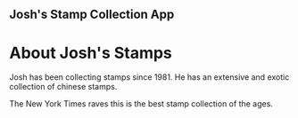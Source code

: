 Josh's Stamp Collection App
---

# About Josh's Stamps

Josh has been collecting stamps since 1981.  He has an extensive and exotic collection of chinese stamps.

The New York Times raves this is the best stamp collection of the ages.



